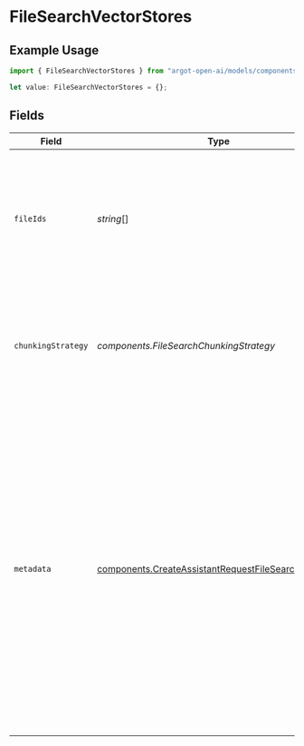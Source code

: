 # FileSearchVectorStores

## Example Usage

```typescript
import { FileSearchVectorStores } from "argot-open-ai/models/components";

let value: FileSearchVectorStores = {};
```

## Fields

| Field                                                                                                                                                                                                                                                                   | Type                                                                                                                                                                                                                                                                    | Required                                                                                                                                                                                                                                                                | Description                                                                                                                                                                                                                                                             |
| ----------------------------------------------------------------------------------------------------------------------------------------------------------------------------------------------------------------------------------------------------------------------- | ----------------------------------------------------------------------------------------------------------------------------------------------------------------------------------------------------------------------------------------------------------------------- | ----------------------------------------------------------------------------------------------------------------------------------------------------------------------------------------------------------------------------------------------------------------------- | ----------------------------------------------------------------------------------------------------------------------------------------------------------------------------------------------------------------------------------------------------------------------- |
| `fileIds`                                                                                                                                                                                                                                                               | *string*[]                                                                                                                                                                                                                                                              | :heavy_minus_sign:                                                                                                                                                                                                                                                      | A list of [file](/docs/api-reference/files) IDs to add to the vector store. There can be a maximum of 10000 files in a vector store.<br/>                                                                                                                               |
| `chunkingStrategy`                                                                                                                                                                                                                                                      | *components.FileSearchChunkingStrategy*                                                                                                                                                                                                                                 | :heavy_minus_sign:                                                                                                                                                                                                                                                      | The chunking strategy used to chunk the file(s). If not set, will use the `auto` strategy.                                                                                                                                                                              |
| `metadata`                                                                                                                                                                                                                                                              | [components.CreateAssistantRequestFileSearchMetadata](../../models/components/createassistantrequestfilesearchmetadata.md)                                                                                                                                              | :heavy_minus_sign:                                                                                                                                                                                                                                                      | Set of 16 key-value pairs that can be attached to a vector store. This can be useful for storing additional information about the vector store in a structured format. Keys can be a maximum of 64 characters long and values can be a maximum of 512 characters long.<br/> |